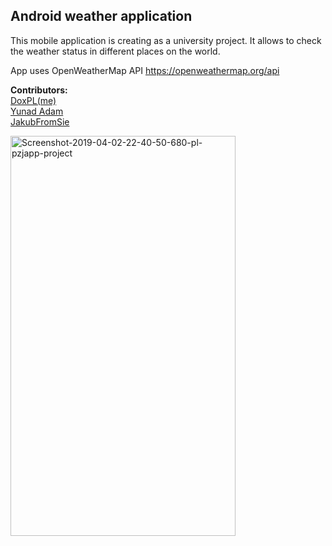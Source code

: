 ## Android weather application <br />
This mobile application is creating as a university project. It allows to check the weather status in different places on the world. 

App uses OpenWeatherMap API https://openweathermap.org/api 

<b>Contributors:</b> <br />
[DoxPL(me)](https://github.com/DoxPL)<br />
[Yunad Adam](https://gitlab.com/Yunad)<br />
[JakubFromSie](https://gitlab.com/JakubFromSie)

<a href="https://ibb.co/xXL8QRJ"><img src="https://i.ibb.co/PFjz8fw/Screenshot-2019-04-02-22-40-50-680-pl-pzjapp-project.png" alt="Screenshot-2019-04-02-22-40-50-680-pl-pzjapp-project" border="0" width=360 height=640></a>

